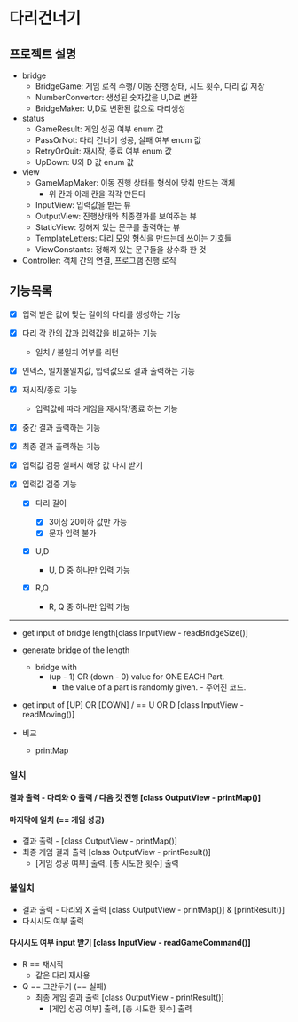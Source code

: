 # 다리건너기

## 프로젝트 설명

- bridge
  + BridgeGame: 게임 로직 수행/ 이동 진행 상태, 시도 횟수, 다리 값 저장
  + NumberConvertor: 생성된 숫자값을 U,D로 변환
  + BridgeMaker: U,D로 변환된 값으로 다리생성
- status
  + GameResult: 게임 성공 여부 enum 값
  + PassOrNot: 다리 건너기 성공, 실패 여부 enum 값
  + RetryOrQuit: 재시작, 종료 여부 enum 값
  + UpDown: U와 D 값 enum 값
- view
  + GameMapMaker: 이동 진행 상태를 형식에 맞춰 만드는 객체
    + 위 칸과 아래 칸을 각각 만든다
  + InputView: 입력값을 받는 뷰
  + OutputView: 진행상태와 최종결과를 보여주는 뷰
  + StaticView: 정해져 있는 문구를 출력하는 뷰
  + TemplateLetters: 다리 모양 형식을 만드는데 쓰이는 기호들
  + ViewConstants: 정해져 있는 문구들을 상수화 한 것
- Controller: 객체 간의 연결, 프로그램 진행 로직

## 기능목록

- [x] 입력 받은 값에 맞는 길이의 다리를 생성하는 기능

- [x] 다리 각 칸의 값과 입력값을 비교하는 기능
  - 일치 / 불일치 여부를 리턴
  
- [x] 인덱스, 일치불일치값, 입력값으로 결과 출력하는 기능

- [x] 재시작/종료 기능
  - 입력값에 따라 게임을 재시작/종료 하는 기능

- [x] 중간 결과 출력하는 기능
- [x] 최종 결과 출력하는 기능

- [x] 입력값 검증 실패시 해당 값 다시 받기
- [x] 입력값 검증 기능

  - [x] 다리 길이
    - [x] 3이상 20이하 값만 가능
    - [x] 문자 입력 불가

  - [x] U,D
    - U, D 중 하나만 입력 가능

  - [x] R,Q
    - R, Q 중 하나만 입력 가능

---

- get input of bridge length[class InputView - readBridgeSize()]
- generate bridge of the length 
  - bridge with 
    - (up - 1) OR (down - 0) value for ONE EACH Part.
      -  the value of a part is randomly given. - 주어진 코드.

- get input of [UP] OR [DOWN] / == U OR D [class InputView - readMoving()]
- 비교
  - printMap


### 일치
#### 결과 출력 - 다리와 O 출력 / 다음 것 진행 [class OutputView - printMap()]
    

#### 마지막에 일치 (== 게임 성공) 
  - 결과 출력 - [class OutputView - printMap()]
  - 최종 게임 결과 출력 [class OutputView - printResult()]
    - [게임 성공 여부] 출력, [총 시도한 횟수] 출력


### 불일치
  - 결과 출력 - 다리와 X 출력
  [class OutputView - printMap()] &
  [printResult()]
  - 다시시도 여부 출력

#### 다시시도 여부 input 받기 [class InputView - readGameCommand()]
  - R == 재시작
    - 같은 다리 재사용
  - Q == 그만두기 (== 실패)
    - 최종 게임 결과 출력 [class OutputView - printResult()]
      - [게임 성공 여부] 출력, [총 시도한 횟수] 출력